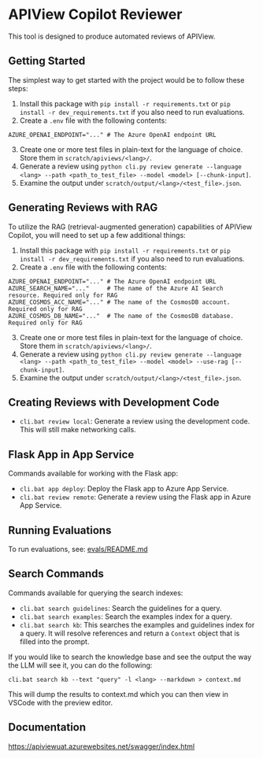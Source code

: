 # APIView Copilot Reviewer

This tool is designed to produce automated reviews of APIView.

## Getting Started

The simplest way to get started with the project would be to follow these steps:

1. Install this package with `pip install -r requirements.txt` or `pip install -r dev_requirements.txt` if you also need to run evaluations.
2. Create a `.env` file with the following contents:

```
AZURE_OPENAI_ENDPOINT="..." # The Azure OpenAI endpoint URL
```

3. Create one or more test files in plain-text for the language of choice. Store them in `scratch/apiviews/<lang>/`.
4. Generate a review using `python cli.py review generate --language <lang> --path <path_to_test_file> --model <model> [--chunk-input]`.
5. Examine the output under `scratch/output/<lang>/<test_file>.json`.

## Generating Reviews with RAG

To utilize the RAG (retrieval-augmented generation) capabilities of APIView Copilot, you will need to set up a few additional things:

1. Install this package with `pip install -r requirements.txt` or `pip install -r dev_requirements.txt` if you also need to run evaluations.
2. Create a `.env` file with the following contents:

```
AZURE_OPENAI_ENDPOINT="..." # The Azure OpenAI endpoint URL
AZURE_SEARCH_NAME="..."     # The name of the Azure AI Search resource. Required only for RAG
AZURE_COSMOS_ACC_NAME="..." # The name of the CosmosDB account. Required only for RAG
AZURE_COSMOS_DB_NAME="..."  # The name of the CosmosDB database. Required only for RAG
```

3. Create one or more test files in plain-text for the language of choice. Store them in `scratch/apiviews/<lang>/`.
4. Generate a review using `python cli.py review generate --language <lang> --path <path_to_test_file> --model <model> --use-rag [--chunk-input]`.
5. Examine the output under `scratch/output/<lang>/<test_file>.json`.

## Creating Reviews with Development Code

- `cli.bat review local`: Generate a review using the development code. This will still make networking calls.

## Flask App in App Service

Commands available for working with the Flask app:

- `cli.bat app deploy`: Deploy the Flask app to Azure App Service.
- `cli.bat review remote`: Generate a review using the Flask app in Azure App Service.

## Running Evaluations

To run evaluations, see: [evals/README.md](./evals/README.md)

## Search Commands

Commands available for querying the search indexes:

- `cli.bat search guidelines`: Search the guidelines for a query.
- `cli.bat search examples`: Search the examples index for a query.
- `cli.bat search kb`: This searches the examples and guidelines index for a query. It will resolve references and return a `Context` object that is filled into the prompt.

If you would like to search the knowledge base and see the output the way the LLM will see it, you can do the following:

`cli.bat search kb --text "query" -l <lang> --markdown > context.md`

This will dump the results to context.md which you can then view in VSCode with the preview editor.

## Documentation

https://apiviewuat.azurewebsites.net/swagger/index.html
